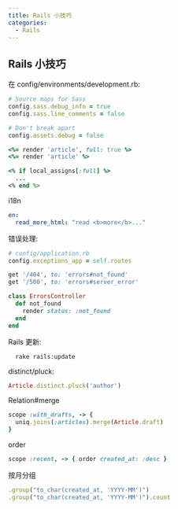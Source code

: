 ```yaml
---
title: Rails 小技巧
categories:
  - Rails
---
```


## Rails 小技巧

在 config/environments/development.rb:

```ruby
# Source maps for Sass
config.sass.debug_info = true
config.sass.line_comments = false

# Don't break apart
config.assets.debug = false
```

```ruby
<%= render 'article', full: true %>
<%= render 'article' %>

<% if local_assigns[:full] %>
  ...
<% end %>
```

i18n

```yml
en:
  read_more_html: "read <b>more</b>..."
```

错误处理:

```ruby
# config/application.rb
config.exceptions_app = self.routes

get '/404', to: 'errors#not_found'
get '/500', to: 'errors#server_error'

class ErrorsController
  def not_found
    render status: :not_found
  end
end
```

Rails 更新:

```shell
  rake rails:update
```

distinct/pluck:

```ruby
Article.distinct.pluck('author')
```

Relation#merge

```ruby
scope :with_drafts, -> {
  uniq.joins(:articles).merge(Article.draft)
}
```

order

```ruby
scope :recent, -> { order created_at: :desc }
```

按月分组

```ruby
.group("to_char(created_at, 'YYYY-MM')")
.group("to_char(created_at, 'YYYY-MM')").count
```
